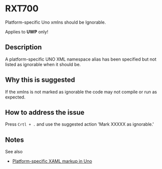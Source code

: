 # RXT700

Platform-specific Uno xmlns should be Ignorable.

Applies to **UWP** only!

## Description

A platform-specific UNO XML namespace alias has been specified but not listed as ignorable when it should be.

## Why this is suggested

If the xmlns is not marked as ignorable the code may not compile or run as expected.

## How to address the issue

Press `Crtl + .` and use the suggested action 'Mark XXXXX as ignorable.'

## Notes

See also

- [Platform-specific XAML markup in Uno](https://platform.uno/docs/articles/platform-specific-xaml.html)
